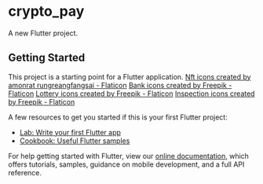 # crypto_pay

A new Flutter project.

## Getting Started

This project is a starting point for a Flutter application.
<a href="https://www.flaticon.com/free-icons/nft" title="nft icons">Nft icons created by amonrat rungreangfangsai - Flaticon</a>
<a href="https://www.flaticon.com/free-icons/bank" title="bank icons">Bank icons created by Freepik - Flaticon</a>
<a href="https://www.flaticon.com/free-icons/lottery" title="lottery icons">Lottery icons created by Freepik - Flaticon</a>
<a href="https://www.flaticon.com/free-icons/inspection" title="inspection icons">Inspection icons created by Freepik - Flaticon</a>

A few resources to get you started if this is your first Flutter project:

- [Lab: Write your first Flutter app](https://flutter.dev/docs/get-started/codelab)
- [Cookbook: Useful Flutter samples](https://flutter.dev/docs/cookbook)

For help getting started with Flutter, view our
[online documentation](https://flutter.dev/docs), which offers tutorials,
samples, guidance on mobile development, and a full API reference.
